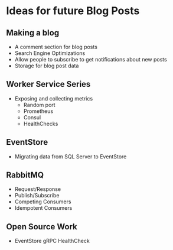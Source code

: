 # Ideas for future Blog Posts

## Making a blog

- A comment section for blog posts
- Search Engine Optimizations
- Allow people to subscribe to get notifications about new posts
- Storage for blog post data

## Worker Service Series

- Exposing and collecting metrics
  - Random port
  - Prometheus
  - Consul
  - HealthChecks

## EventStore

- Migrating data from SQL Server to EventStore

## RabbitMQ

- Request/Response
- Publish/Subscribe
- Competing Consumers
- Idempotent Consumers

## Open Source Work

- EventStore gRPC HealthCheck
